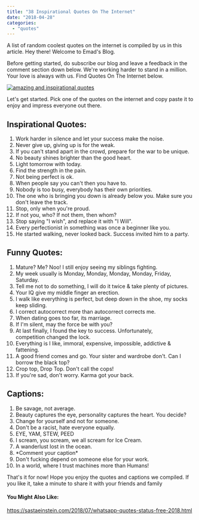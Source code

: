 ```yaml
---
title: "38 Inspirational Quotes On The Internet"
date: "2018-04-28"
categories: 
  - "quotes"
---
```


A list of random coolest quotes on the internet is compiled by us in this article. Hey there! Welcome to Emad's Blog.

Before getting started, do subscribe our blog and leave a feedback in the comment section down below. We're working harder to stand in a million. Your love is always with us. Find Quotes On The Internet below.

[![amazing and inspirational quotes ](posts/2018/04/images/38%2BMind%2Bblowing%2Binspirational%2Bquotes.png)](https://1.bp.blogspot.com/-XCwsbtLWPYg/Wut__809v_I/AAAAAAAAQUE/dSdDEyVijoAMPS073C5I0_nVT2QlByB7wCLcBGAs/s1600/38%2BMind%2Bblowing%2Binspirational%2Bquotes.png)

Let's get started. Pick one of the quotes on the internet and copy paste it to enjoy and impress everyone out there.

## Inspirational Quotes:

1. Work harder in silence and let your success make the noise.
2. Never give up, giving up is for the weak.
3. If you can't stand apart in the crowd, prepare for the war to be unique.
4. No beauty shines brighter than the good heart.
5. Light tomorrow with today.
6. Find the strength in the pain. 
7. Not being perfect is ok.
8. When people say you can't then you have to.
9. Nobody is too busy, everybody has their own priorities.
10. The one who is bringing you down is already below you. Make sure you don't leave the track.
11. Stop, only when you're proud. 
12. If not you, who? If not them, then whom?
13. Stop saying "I wish", and replace it with "I Will".
14. Every perfectionist in something was once a beginner like you.
15. He started walking, never looked back. Success invited him to a party.

## Funny Quotes:

1. Mature? Me? Noo! I still enjoy seeing my siblings fighting.
2. My week usually is Monday, Monday, Monday, Monday, Friday, Saturday.
3. Tell me not to do something, I will do it twice & take plenty of pictures.
4. Your IQ give my middle finger an erection.
5. I walk like everything is perfect, but deep down in the shoe, my socks keep sliding.
6. I correct autocorrect more than autocorrect corrects me.
7. When dating goes too far, its marriage.
8. If I'm silent, may the force be with you?
9. At last finally, I found the key to success. Unfortunately, competition changed the lock.
10. Everything is I like, immoral, expensive, impossible, addictive & fattening.
11. A good friend comes and go. Your sister and wardrobe don't. Can I borrow the black top?
12. Crop top, Drop Top. Don't call the cops!
13. If you're sad, don't worry. Karma got your back.

## Captions:

1. Be savage, not average.
2. Beauty captures the eye, personality captures the heart. You decide?
3. Change for yourself and not for someone.
4. Don't be a racist, hate everyone equally.
5. EYE, YAM, STEW, PEED
6. I scream, you scream, we all scream for Ice Cream.
7. A wanderlust lost in the ocean.
8. \*Comment your caption\*
9. Don't fucking depend on someone else for your work.
10. In a world, where I trust machines more than Humans!

That's it for now! Hope you enjoy the quotes and captions we compiled. If you like it, take a minute to share it with your friends and family

#### You Might Also Like:

https://sastaeinstein.com/2018/07/whatsapp-quotes-status-free-2018.html
